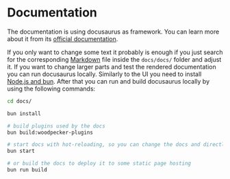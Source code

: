 # Documentation

The documentation is using docusaurus as framework. You can learn more about it from its [official documentation](https://docusaurus.io/docs/).

If you only want to change some text it probably is enough if you just search for the corresponding [Markdown](https://www.markdownguide.org/basic-syntax/) file inside the `docs/docs/` folder and adjust it. If you want to change larger parts and test the rendered documentation you can run docusaurus locally. Similarly to the UI you need to install [Node.js and bun](./01-getting-started.md#install-nodejs--pnpm). After that you can run and build docusaurus locally by using the following commands:

```bash
cd docs/

bun install

# build plugins used by the docs
bun build:woodpecker-plugins

# start docs with hot-reloading, so you can change the docs and directly see the changes in the browser without reloading it manually
bun start

# or build the docs to deploy it to some static page hosting
bun run build
```
